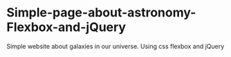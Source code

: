 # Simple-page-about-astronomy-Flexbox-and-jQuery

Simple website about galaxies in our universe. Using css flexbox and jQuery

